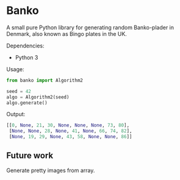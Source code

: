 # Banko

A small pure Python library for generating random Banko-plader in Denmark, also known as Bingo plates in the UK.

Dependencies:

- Python 3

Usage:

```python
from banko import Algorithm2

seed = 42
algo = Algorithm2(seed)
algo.generate()
```

Output:

```python
[[0, None, 21, 30, None, None, None, 73, 80],
 [None, None, 28, None, 41, None, 66, 74, 82],
 [None, 19, 29, None, 43, 58, None, None, 86]]
```

## Future work

Generate pretty images from array.
